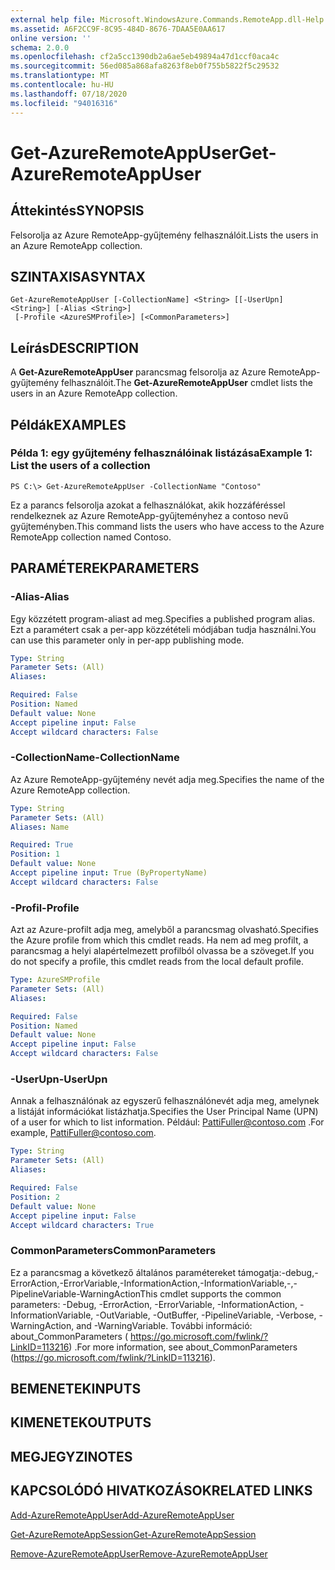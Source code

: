 ```yaml
---
external help file: Microsoft.WindowsAzure.Commands.RemoteApp.dll-Help.xml
ms.assetid: A6F2CC9F-8C95-484D-8676-7DAA5E0AA617
online version: ''
schema: 2.0.0
ms.openlocfilehash: cf2a5cc1390db2a6ae5eb49894a47d1ccf0aca4c
ms.sourcegitcommit: 56ed085a868afa8263f8eb0f755b5822f5c29532
ms.translationtype: MT
ms.contentlocale: hu-HU
ms.lasthandoff: 07/18/2020
ms.locfileid: "94016316"
---
```

# <span data-ttu-id="8e7ff-101">Get-AzureRemoteAppUser</span><span class="sxs-lookup"><span data-stu-id="8e7ff-101">Get-AzureRemoteAppUser</span></span>

## <span data-ttu-id="8e7ff-102">Áttekintés</span><span class="sxs-lookup"><span data-stu-id="8e7ff-102">SYNOPSIS</span></span>
<span data-ttu-id="8e7ff-103">Felsorolja az Azure RemoteApp-gyűjtemény felhasználóit.</span><span class="sxs-lookup"><span data-stu-id="8e7ff-103">Lists the users in an Azure RemoteApp collection.</span></span>

## <span data-ttu-id="8e7ff-104">SZINTAXISA</span><span class="sxs-lookup"><span data-stu-id="8e7ff-104">SYNTAX</span></span>

```
Get-AzureRemoteAppUser [-CollectionName] <String> [[-UserUpn] <String>] [-Alias <String>]
 [-Profile <AzureSMProfile>] [<CommonParameters>]
```

## <span data-ttu-id="8e7ff-105">Leírás</span><span class="sxs-lookup"><span data-stu-id="8e7ff-105">DESCRIPTION</span></span>
<span data-ttu-id="8e7ff-106">A **Get-AzureRemoteAppUser** parancsmag felsorolja az Azure RemoteApp-gyűjtemény felhasználóit.</span><span class="sxs-lookup"><span data-stu-id="8e7ff-106">The **Get-AzureRemoteAppUser** cmdlet lists the users in an Azure RemoteApp collection.</span></span>

## <span data-ttu-id="8e7ff-107">Példák</span><span class="sxs-lookup"><span data-stu-id="8e7ff-107">EXAMPLES</span></span>

### <span data-ttu-id="8e7ff-108">Példa 1: egy gyűjtemény felhasználóinak listázása</span><span class="sxs-lookup"><span data-stu-id="8e7ff-108">Example 1: List the users of a collection</span></span>
```
PS C:\> Get-AzureRemoteAppUser -CollectionName "Contoso"
```

<span data-ttu-id="8e7ff-109">Ez a parancs felsorolja azokat a felhasználókat, akik hozzáféréssel rendelkeznek az Azure RemoteApp-gyűjteményhez a contoso nevű gyűjteményben.</span><span class="sxs-lookup"><span data-stu-id="8e7ff-109">This command lists the users who have access to the Azure RemoteApp collection named Contoso.</span></span>

## <span data-ttu-id="8e7ff-110">PARAMÉTEREK</span><span class="sxs-lookup"><span data-stu-id="8e7ff-110">PARAMETERS</span></span>

### <span data-ttu-id="8e7ff-111">-Alias</span><span class="sxs-lookup"><span data-stu-id="8e7ff-111">-Alias</span></span>
<span data-ttu-id="8e7ff-112">Egy közzétett program-aliast ad meg.</span><span class="sxs-lookup"><span data-stu-id="8e7ff-112">Specifies a published program alias.</span></span>
<span data-ttu-id="8e7ff-113">Ezt a paramétert csak a per-app közzétételi módjában tudja használni.</span><span class="sxs-lookup"><span data-stu-id="8e7ff-113">You can use this parameter only in per-app publishing mode.</span></span>

```yaml
Type: String
Parameter Sets: (All)
Aliases: 

Required: False
Position: Named
Default value: None
Accept pipeline input: False
Accept wildcard characters: False
```

### <span data-ttu-id="8e7ff-114">-CollectionName</span><span class="sxs-lookup"><span data-stu-id="8e7ff-114">-CollectionName</span></span>
<span data-ttu-id="8e7ff-115">Az Azure RemoteApp-gyűjtemény nevét adja meg.</span><span class="sxs-lookup"><span data-stu-id="8e7ff-115">Specifies the name of the Azure RemoteApp collection.</span></span>

```yaml
Type: String
Parameter Sets: (All)
Aliases: Name

Required: True
Position: 1
Default value: None
Accept pipeline input: True (ByPropertyName)
Accept wildcard characters: False
```

### <span data-ttu-id="8e7ff-116">-Profil</span><span class="sxs-lookup"><span data-stu-id="8e7ff-116">-Profile</span></span>
<span data-ttu-id="8e7ff-117">Azt az Azure-profilt adja meg, amelyből a parancsmag olvasható.</span><span class="sxs-lookup"><span data-stu-id="8e7ff-117">Specifies the Azure profile from which this cmdlet reads.</span></span>
<span data-ttu-id="8e7ff-118">Ha nem ad meg profilt, a parancsmag a helyi alapértelmezett profilból olvassa be a szöveget.</span><span class="sxs-lookup"><span data-stu-id="8e7ff-118">If you do not specify a profile, this cmdlet reads from the local default profile.</span></span>

```yaml
Type: AzureSMProfile
Parameter Sets: (All)
Aliases: 

Required: False
Position: Named
Default value: None
Accept pipeline input: False
Accept wildcard characters: False
```

### <span data-ttu-id="8e7ff-119">-UserUpn</span><span class="sxs-lookup"><span data-stu-id="8e7ff-119">-UserUpn</span></span>
<span data-ttu-id="8e7ff-120">Annak a felhasználónak az egyszerű felhasználónevét adja meg, amelynek a listáját információkat listázhatja.</span><span class="sxs-lookup"><span data-stu-id="8e7ff-120">Specifies the User Principal Name (UPN) of a user for which to list information.</span></span>
<span data-ttu-id="8e7ff-121">Például: PattiFuller@contoso.com .</span><span class="sxs-lookup"><span data-stu-id="8e7ff-121">For example, PattiFuller@contoso.com.</span></span>

```yaml
Type: String
Parameter Sets: (All)
Aliases: 

Required: False
Position: 2
Default value: None
Accept pipeline input: False
Accept wildcard characters: True
```

### <span data-ttu-id="8e7ff-122">CommonParameters</span><span class="sxs-lookup"><span data-stu-id="8e7ff-122">CommonParameters</span></span>
<span data-ttu-id="8e7ff-123">Ez a parancsmag a következő általános paramétereket támogatja:-debug,-ErrorAction,-ErrorVariable,-InformationAction,-InformationVariable,-,-PipelineVariable-WarningAction</span><span class="sxs-lookup"><span data-stu-id="8e7ff-123">This cmdlet supports the common parameters: -Debug, -ErrorAction, -ErrorVariable, -InformationAction, -InformationVariable, -OutVariable, -OutBuffer, -PipelineVariable, -Verbose, -WarningAction, and -WarningVariable.</span></span> <span data-ttu-id="8e7ff-124">További információ: about_CommonParameters ( https://go.microsoft.com/fwlink/?LinkID=113216) .</span><span class="sxs-lookup"><span data-stu-id="8e7ff-124">For more information, see about_CommonParameters (https://go.microsoft.com/fwlink/?LinkID=113216).</span></span>

## <span data-ttu-id="8e7ff-125">BEMENETEK</span><span class="sxs-lookup"><span data-stu-id="8e7ff-125">INPUTS</span></span>

## <span data-ttu-id="8e7ff-126">KIMENETEK</span><span class="sxs-lookup"><span data-stu-id="8e7ff-126">OUTPUTS</span></span>

## <span data-ttu-id="8e7ff-127">MEGJEGYZI</span><span class="sxs-lookup"><span data-stu-id="8e7ff-127">NOTES</span></span>

## <span data-ttu-id="8e7ff-128">KAPCSOLÓDÓ HIVATKOZÁSOK</span><span class="sxs-lookup"><span data-stu-id="8e7ff-128">RELATED LINKS</span></span>

[<span data-ttu-id="8e7ff-129">Add-AzureRemoteAppUser</span><span class="sxs-lookup"><span data-stu-id="8e7ff-129">Add-AzureRemoteAppUser</span></span>](./Add-AzureRemoteAppUser.md)

[<span data-ttu-id="8e7ff-130">Get-AzureRemoteAppSession</span><span class="sxs-lookup"><span data-stu-id="8e7ff-130">Get-AzureRemoteAppSession</span></span>](./Get-AzureRemoteAppSession.md)

[<span data-ttu-id="8e7ff-131">Remove-AzureRemoteAppUser</span><span class="sxs-lookup"><span data-stu-id="8e7ff-131">Remove-AzureRemoteAppUser</span></span>](./Remove-AzureRemoteAppUser.md)



